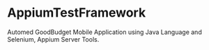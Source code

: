 # AppiumTestFramework
Automed GoodBudget Mobile Application using Java Language and Selenium, Appium Server Tools.
